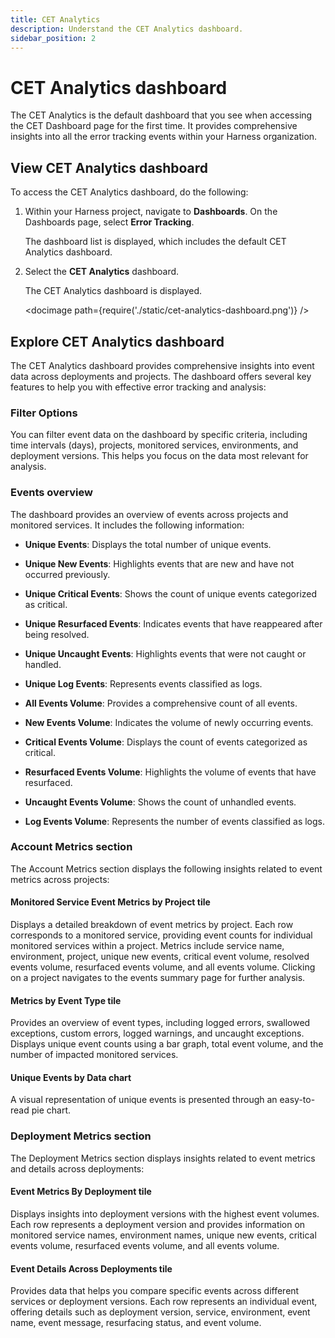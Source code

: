 ```yaml
---
title: CET Analytics
description: Understand the CET Analytics dashboard.
sidebar_position: 2
---
```


# CET Analytics dashboard

The CET Analytics is the default dashboard that you see when accessing the CET Dashboard page for the first time. It provides comprehensive insights into all the error tracking events within your Harness organization.


## View CET Analytics dashboard

To access the CET Analytics dashboard, do the following:

1. Within your Harness project, navigate to **Dashboards**. On the Dashboards page, select **Error Tracking**.
   
   The dashboard list is displayed, which includes the default CET Analytics dashboard.

2. Select the **CET Analytics** dashboard.
   
   The CET Analytics dashboard is displayed.

   <docimage path={require('./static/cet-analytics-dashboard.png')} />
   

## Explore CET Analytics dashboard

The CET Analytics dashboard provides comprehensive insights into event data across deployments and projects. The dashboard offers several key features to help you with effective error tracking and analysis:


### Filter Options

You can filter event data on the dashboard by specific criteria, including time intervals (days), projects, monitored services, environments, and deployment versions. This helps you focus on the data most relevant for analysis.


### Events overview

The dashboard provides an overview of events across projects and monitored services. It includes the following information:

- **Unique Events**: Displays the total number of unique events.
  
- **Unique New Events**: Highlights events that are new and have not occurred previously.

- **Unique Critical Events**: Shows the count of unique events categorized as critical.

- **Unique Resurfaced Events**: Indicates events that have reappeared after being resolved.

- **Unique Uncaught Events**: Highlights events that were not caught or handled.

- **Unique Log Events**: Represents events classified as logs.

- **All Events Volume**: Provides a comprehensive count of all events.

- **New Events Volume**: Indicates the volume of newly occurring events.

- **Critical Events Volume**: Displays the count of events categorized as critical.

- **Resurfaced Events Volume**: Highlights the volume of events that have resurfaced.

- **Uncaught Events Volume**: Shows the count of unhandled events.

- **Log Events Volume**: Represents the number of events classified as logs.
  

### Account Metrics section

The Account Metrics section displays the following insights related to event metrics across projects: 


#### Monitored Service Event Metrics by Project tile

Displays a detailed breakdown of event metrics by project. Each row corresponds to a monitored service, providing event counts for individual monitored services within a project. Metrics include service name, environment, project, unique new events, critical event volume, resolved events volume, resurfaced events volume, and all events volume.
Clicking on a project navigates to the events summary page for further analysis.


#### Metrics by Event Type tile

Provides an overview of event types, including logged errors, swallowed exceptions, custom errors, logged warnings, and uncaught exceptions. Displays unique event counts using a bar graph, total event volume, and the number of impacted monitored services.


#### Unique Events by Data chart

A visual representation of unique events is presented through an easy-to-read pie chart.


### Deployment Metrics section

The Deployment Metrics section displays insights related to event metrics and details across deployments:


#### Event Metrics By Deployment tile

Displays insights into deployment versions with the highest event volumes. Each row represents a deployment version and provides information on monitored service names, environment names, unique new events, critical events volume, resurfaced events volume, and all events volume.


#### Event Details Across Deployments tile

Provides data that helps you compare specific events across different services or deployment versions. Each row represents an individual event, offering details such as deployment version, service, environment, event name, event message, resurfacing status, and event volume.
